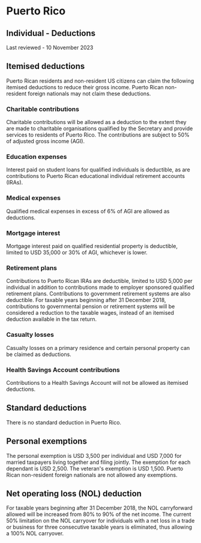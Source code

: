# Puerto Rico
## Individual - Deductions
Last reviewed - 10 November 2023
## Itemised deductions
Puerto Rican residents and non-resident US citizens can claim the following itemised deductions to reduce their gross income. Puerto Rican non-resident foreign nationals may not claim these deductions.
### Charitable contributions
Charitable contributions will be allowed as a deduction to the extent they are made to charitable organisations qualified by the Secretary and provide services to residents of Puerto Rico.
The contributions are subject to 50% of adjusted gross income (AGI).
### Education expenses
Interest paid on student loans for qualified individuals is deductible, as are contributions to Puerto Rican educational individual retirement accounts (IRAs).
### Medical expenses
Qualified medical expenses in excess of 6% of AGI are allowed as deductions.
### Mortgage interest
Mortgage interest paid on qualified residential property is deductible, limited to USD 35,000 or 30% of AGI, whichever is lower.
### Retirement plans
Contributions to Puerto Rican IRAs are deductible, limited to USD 5,000 per individual in addition to contributions made to employer sponsored qualified retirement plans. Contributions to government retirement systems are also deductible.
For taxable years beginning after 31 December 2018, contributions to governmental pension or retirement systems will be considered a reduction to the taxable wages, instead of an itemised deduction available in the tax return.
### Casualty losses
Casualty losses on a primary residence and certain personal property can be claimed as deductions.
### Health Savings Account contributions
Contributions to a Health Savings Account will not be allowed as itemised deductions.
## Standard deductions
There is no standard deduction in Puerto Rico.
## Personal exemptions
The personal exemption is USD 3,500 per individual and USD 7,000 for married taxpayers living together and filing jointly.
The exemption for each dependant is USD 2,500.
The veteran's exemption is USD 1,500.
Puerto Rican non-resident foreign nationals are not allowed any exemptions.
## Net operating loss (NOL) deduction
For taxable years beginning after 31 December 2018, the NOL carryforward allowed will be increased from 80% to 90% of the net income.
The current 50% limitation on the NOL carryover for individuals with a net loss in a trade or business for three consecutive taxable years is eliminated, thus allowing a 100% NOL carryover.
